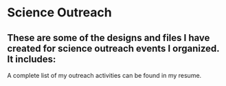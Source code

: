 # Science Outreach
These are some of the designs and files I have created for science outreach events I organized. It includes:
- 




A complete list of my outreach activities can be found in my resume.
